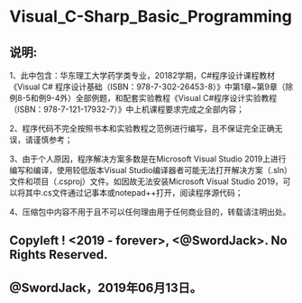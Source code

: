 # Visual_C-Sharp_Basic_Programming

## 说明:

1、此中包含：华东理工大学药学类专业，20182学期，C#程序设计课程教材《Visual C# 程序设计基础（ISBN：978-7-302-26453-8）》中第1章~第9章（除例8-5和例9-4外）全部例题，和配套实验教程《Visual C#程序设计实验教程（ISBN：978-7-121-17932-7）》中上机课程要求完成之全部内容；

2、程序代码不完全按照书本和实验教程之范例进行编写，且不保证完全正确无误，请谨慎参考；

3、由于个人原因，程序解决方案多数是在Microsoft Visual Studio 2019上进行编写和编译，使用较低版本Visual Studio编译器者可能无法打开解决方案（.sln）文件和项目（.csproj）文件。如因故无法安装Microsoft Visual Studio 2019，可以将其中.cs文件通过记事本或notepad++打开，阅读程序源代码；

4、压缩包中内容不用于且不可以任何理由用于任何商业目的，转载请注明出处。

## Copyleft ! <2019 - forever>, <@SwordJack>. No Rights Reserved.

## @SwordJack，2019年06月13日。
